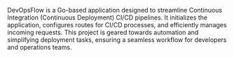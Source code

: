 DevOpsFlow is a Go-based application designed to streamline Continuous Integration (Continuous Deployment) CI/CD pipelines. It initializes the application, configures routes for CI/CD processes, and efficiently manages incoming requests. This project is geared towards automation and simplifying deployment tasks, ensuring a seamless workflow for developers and operations teams.